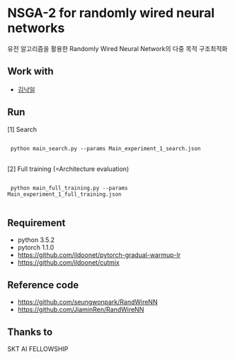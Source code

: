 # NSGA-2 for randomly wired neural networks
유전 알고리즘을 활용한 Randomly Wired Neural Network의 다중 목적 구조최적화


## Work with
- [김낙일](https://github.com/forestnoobie)


## Run
[1] Search
<pre>
<code>
 python main_search.py --params Main_experiment_1_search.json
</code>
</pre>
[2] Full training (=Architecture evaluation)
<pre>
<code>
 python main_full_training.py --params Main_experiment_1_full_training.json
</code>
</pre>


## Requirement
- python 3.5.2
- pytorch 1.1.0
- https://github.com/ildoonet/pytorch-gradual-warmup-lr
- https://github.com/ildoonet/cutmix


## Reference code
- https://github.com/seungwonpark/RandWireNN
- https://github.com/JiaminRen/RandWireNN


## Thanks to
SKT AI FELLOWSHIP
